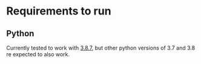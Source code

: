 # Requirements to run
## Python
Currently tested to work with [3.8.7](https://www.python.org/downloads/release/python-387/), but other python versions of 3.7 and 3.8 re expected to also work.